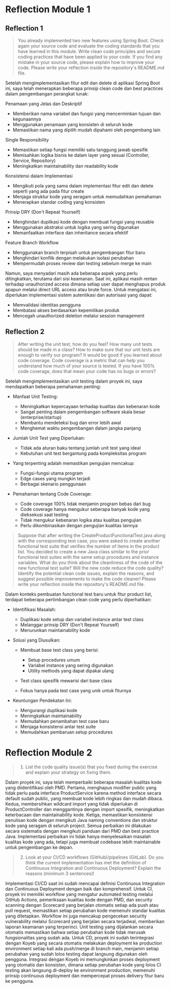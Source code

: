 # Reflection Module 1

## Reflection 1

> You already implemented two new features using Spring Boot. Check again your source code and evaluate the coding standards that you have learned in this module. Write clean code principles and secure coding practices that have been applied to your code.  If you find any mistake in your source code, please explain how to improve your code. Please write your reflection inside the repository's README.md file.

Setelah mengimplementasikan fitur edit dan delete di aplikasi Spring Boot ini, saya telah menerapkan beberapa prinsip clean code dan best practices dalam pengembangan perangkat lunak:

Penamaan yang Jelas dan Deskriptif

* Memberikan nama variabel dan fungsi yang mencerminkan tujuan dan kegunaannya
* Menggunakan penamaan yang konsisten di seluruh kode
* Memastikan nama yang dipilih mudah dipahami oleh pengembang lain


Single Responsibility

* Memastikan setiap fungsi memiliki satu tanggung jawab spesifik
* Memisahkan logika bisnis ke dalam layer yang sesuai (Controller, Service, Repository)
* Meningkatkan maintainability dan readability kode


Konsistensi dalam Implementasi

* Mengikuti pola yang sama dalam implementasi fitur edit dan delete seperti yang ada pada fitur create
* Menjaga struktur kode yang seragam untuk memudahkan pemahaman
* Menerapkan standar coding yang konsisten


Prinsip DRY (Don't Repeat Yourself)

* Menghindari duplikasi kode dengan membuat fungsi yang reusable
* Menggunakan abstraksi untuk logika yang sering digunakan
* Memanfaatkan interface dan inheritance secara efektif


Feature Branch Workflow

* Menggunakan branch terpisah untuk pengembangan fitur baru
* Menghindari konflik dengan melakukan isolasi perubahan
* Mempermudah proses review dan testing sebelum merge ke main

Namun, saya menyadari masih ada beberapa aspek yang perlu ditingkatkan, terutama dari sisi keamanan. Saat ini, aplikasi masih rentan terhadap unauthorized access dimana setiap user dapat menghapus produk apapun melalui direct URL access atau brute force. Untuk mengatasi ini, diperlukan implementasi sistem autentikasi dan autorisasi yang dapat:

* Memvalidasi identitas pengguna
* Membatasi akses berdasarkan kepemilikan produk
* Mencegah unauthorized deletion melalui session management


## Reflection 2

> After writing the unit test, how do you feel? How many unit tests should be made in a class? How to make sure that our unit tests are enough to verify our program? It would be good if you learned about code coverage. Code coverage is a metric that can help you understand how much of your source is tested. If you have 100% code coverage, does that mean your code has no bugs or errors? 

Setelah mengimplementasikan unit testing dalam proyek ini, saya mendapatkan beberapa pemahaman penting:

* Manfaat Unit Testing:
    * Meningkatkan kepercayaan terhadap kualitas dan kebenaran kode
    * Sangat penting dalam pengembangan software skala besar (enterprise/startup)
    * Membantu mendeteksi bug dan error lebih awal
    * Menghemat waktu pengembangan dalam jangka panjang

* Jumlah Unit Test yang Diperlukan:

    * Tidak ada aturan baku tentang jumlah unit test yang ideal
    * Kebutuhan unit test bergantung pada kompleksitas program

* Yang terpenting adalah memastikan pengujian mencakup:

    * Fungsi-fungsi utama program
    * Edge cases yang mungkin terjadi
    * Berbagai skenario penggunaan

* Pemahaman tentang Code Coverage:
  * Code coverage 100% tidak menjamin program bebas dari bug
  * Code coverage hanya mengukur seberapa banyak kode yang dieksekusi saat testing
  * Tidak mengukur kebenaran logika atau kualitas pengujian
  * Perlu dikombinasikan dengan pengujian kualitas lainnya

> Suppose that after writing the CreateProductFunctionalTest.java along with the corresponding test case, you were asked to create another functional test suite that verifies the number of items in the product list. You decided to create a new Java class similar to the prior functional test suites with the same setup procedures and instance variables.
What do you think about the cleanliness of the code of the new functional test suite? Will the new code reduce the code quality? Identify the potential clean code issues, explain the reasons, and suggest possible improvements to make the code cleaner! Please write your reflection inside the repository's README.md file.

Dalam konteks pembuatan functional test baru untuk fitur product list, terdapat beberapa pertimbangan clean code yang perlu diperhatikan:

* Identifikasi Masalah:
  * Duplikasi kode setup dan variabel instance antar test class
  * Melanggar prinsip DRY (Don't Repeat Yourself)
  * Menurunkan maintainability kode

* Solusi yang Diusulkan:

  * Membuat base test class yang berisi:

    * Setup procedures umum
    * Variabel instance yang sering digunakan
    * Utility methods yang dapat dipakai ulang

  * Test class spesifik mewarisi dari base class
  * Fokus hanya pada test case yang unik untuk fiturnya

* Keuntungan Pendekatan Ini:

  * Mengurangi duplikasi kode
  * Meningkatkan maintainability
  * Memudahkan penambahan test case baru
  * Menjaga konsistensi antar test suite
  * Memudahkan pembaruan setup procedures


# Reflection Module 2

> 1. List the code quality issue(s) that you fixed during the exercise and explain your strategy on fixing them.

Dalam proyek ini, saya telah memperbaiki beberapa masalah kualitas kode yang diidentifikasi oleh PMD. Pertama, menghapus modifier public yang tidak perlu pada interface ProductService karena method interface secara default sudah public, yang membuat kode lebih ringkas dan mudah dibaca. Kedua, membersihkan wildcard import yang tidak diperlukan di ProductController dan menggantinya dengan import spesifik, meningkatkan keterbacaan dan maintainability kode. Ketiga, memastikan konsistensi penulisan kode dengan mengikuti Java naming conventions dan struktur kode yang seragam di seluruh project. Semua perbaikan ini dilakukan secara sistematis dengan mengikuti panduan dari PMD dan best practice Java. Implementasi perbaikan ini tidak hanya menyelesaikan masalah kualitas kode yang ada, tetapi juga membuat codebase lebih maintainable untuk pengembangan ke depan.
> 2. Look at your CI/CD workflows (GitHub)/pipelines (GitLab). Do you think the current implementation has met the definition of Continuous Integration and Continuous Deployment? Explain the reasons (minimum 3 sentences)!

Implementasi CI/CD saat ini sudah mencapai definisi Continuous Integration dan Continuous Deployment dengan baik dan komprehensif. Untuk CI, proyek ini memiliki workflow yang mengatur automated testing melalui GitHub Actions, pemeriksaan kualitas kode dengan PMD, dan security scanning dengan Scorecard yang berjalan otomatis setiap ada push atau pull request, memastikan setiap perubahan kode memenuhi standar kualitas yang ditetapkan. Workflow ini juga mencakup pengecekan security vulnerability melalui Scorecard yang berjalan secara terjadwal, memberikan laporan keamanan yang terperinci. Unit testing yang dijalankan secara otomatis memastikan bahwa setiap perubahan kode tidak merusak fungsionalitas yang sudah ada. Untuk CD, proyek ini sudah terintegrasi dengan Koyeb yang secara otomatis melakukan deployment ke production environment setiap kali ada push/merge di branch main, menjamin setiap perubahan yang sudah lolos testing dapat langsung digunakan oleh pengguna. Integrasi dengan Koyeb ini memungkinkan proses deployment yang otomatis dan konsisten, dimana setiap perubahan kode yang lolos CI testing akan langsung di-deploy ke environment production, memenuhi prinsip continuous deployment dan mempercepat proses delivery fitur baru ke pengguna.
